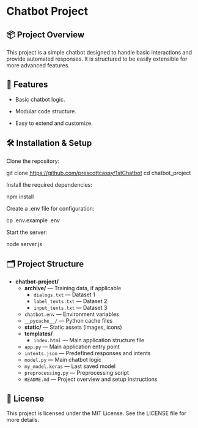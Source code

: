 # Chatbot Project

## 📦 Project Overview

This project is a simple chatbot designed to handle basic interactions and provide automated responses. It is structured to be easily extensible for more advanced features.

## 🚀  Features

- Basic chatbot logic.

- Modular code structure.

- Easy to extend and customize.

## 🛠️ Installation & Setup

Clone the repository:

git clone <https://github.com/prescottcassy/1stChatbot>
cd chatbot_project

Install the required dependencies:

npm install

Create a .env file for configuration:

cp .env.example .env

Start the server:

node server.js

## 🗂️ Project Structure

- **chatbot-project/**  
  - **archive/** — Training data, if applicable  
    - `dialogs.txt` — Dataset 1  
    - `label_texts.txt` — Dataset 2  
    - `input_texts.txt` — Dataset 3  
  - `chatbot.env` — Environment variables  
  - `__pycache__/` — Python cache files  
  - **static/** — Static assets (images, icons)  
  - **templates/**  
    - `index.html` — Main application structure file  
  - `app.py` — Main application entry point  
  - `intents.json` — Predefined responses and intents  
  - `model.py` — Main chatbot logic  
  - `my_model.keras` — Last saved model  
  - `preprocessing.py` — Preprocessing script  
  - `README.md` — Project overview and setup instructions  


## 📄 License

This project is licensed under the MIT License. See the LICENSE file for more details.


